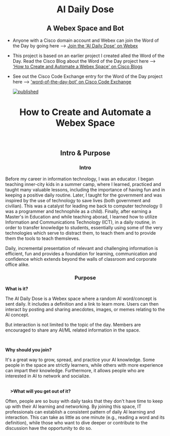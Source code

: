 <h1 align="center">AI Daily Dose</h1>
<p align="center"><h2 align="center">A Webex Space and Bot</h2></p>
<ul>
<li><p align="left">Anyone with a Cisco domain account and Webex can join the Word of the Day by going here --> <a href='https://eurl.io/#vPEHI7XF1 '>Join the 'AI Daily Dose' on Webex</a></p></li>

<li><p align="left">This project is based on an earlier project I created alled the Word of the Day. Read the Cisco Blog about the Word of the Day project here --> <a href='https://blogs.cisco.com/developer/automatewebexspace01'>'How to Create and Automate a Webex Space' on Cisco Blogs</a></p></li>

<li><p align="left">See out the Cisco Code Exchange entry for the Word of the Day project here --> <a href='https://developer.cisco.com/codeexchange/github/repo/xanderstevenson/word-of-the-day-bot'>'word-of-the-day-bot' on Cisco Code Exchange</a></p>

[![published](https://static.production.devnetcloud.com/codeexchange/assets/images/devnet-published.svg)](https://developer.cisco.com/codeexchange/github/repo/xanderstevenson/word-of-the-day-bot)
  </li>
</ul>

<p align="center"><h1 align="center">How to Create and Automate a Webex Space</h1></p>

<br>

<h2 align="center">Intro & Purpose</h2>
<h3 align="center">Intro</h3>


Before my career in information technology, I was an educator. I began teaching inner-city kids in a summer camp, where I learned, practiced and taught many valuable lessons, including the importance of having fun and in keeping a positive daily routine. Later, I taught for the government and was inspired by the use of technology to save lives (both government and civilian). This was a catalyst for leading me back to computer technology (I was a programmer and technophile as a child). Finally, after earning a Master's in Education and while teaching aborad, I learned how to utilize Information and Communications Technology (ICT), in a daily routine, in order to transfer knowledge to students, essentially using some of the very technologies which serve to distract them, to teach them and to provide them the tools to teach themsleves.

Daily, incremental presentation of relevant and challenging information is efficient, fun and provides a foundation for learning, communication and confidence which extends beyond the walls of classroom and corporate office alike.


<h3 align="center">Purpose</h3>

<strong>What is it?</strong>

The AI Daily Dose is a Webex space where a random AI word/concept is sent daily. It includes a definition and a link to learn more. Users can then interact by posting and sharing anecdotes, images, or memes relating to the AI concept.

But interaction is not limited to the topic of the day. Members are encouraged to share any AI/ML related information in the space.

<br>

<strong>Why should you join?</strong>

It's a great way to grow, spread, and practice your AI knowledge. Some people in the space are strictly learners, while others with more experience can impart their knowledge. Furthermore, it allows people who are interested in AI to network and socialize.

<br>
  	  
<strong>>What will you get out of it?</strong>

Often, people are so busy with daily tasks that they don't have time to keep up with their AI learning and networking. By joining this space, IT professionals can establish a consistent pattern of daily AI learning and interaction. This can take as little as one minute (e.g., reading a word and its definition), while those who want to dive deeper or contribute to the discussion have the opportunity to do so.



